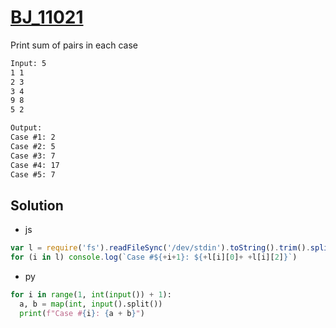 # [BJ_11021](https://acmicpc.net/problem/11021)

Print sum of pairs in each case

```txt
Input: 5
1 1
2 3
3 4
9 8
5 2

Output:
Case #1: 2
Case #2: 5
Case #3: 7
Case #4: 17
Case #5: 7
```

## Solution

* js

```js
var l = require('fs').readFileSync('/dev/stdin').toString().trim().split('\n').slice(1)
for (i in l) console.log(`Case #${+i+1}: ${+l[i][0]+ +l[i][2]}`)
```

* py

```py
for i in range(1, int(input()) + 1):
  a, b = map(int, input().split())
  print(f"Case #{i}: {a + b}")
```
